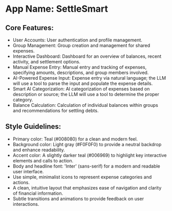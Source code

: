 # **App Name**: SettleSmart

## Core Features:

- User Accounts: User authentication and profile management.
- Group Management: Group creation and management for shared expenses.
- Interactive Dashboard: Dashboard for an overview of balances, recent activity, and settlement options.
- Manual Expense Entry: Manual entry and tracking of expenses, specifying amounts, descriptions, and group members involved.
- AI-Powered Expense Input: Expense entry via natural language; the LLM will use a tool to parse the input and populate the expense details.
- Smart AI Categorization: AI categorization of expenses based on description or source; the LLM will use a tool to determine the proper category.
- Balance Calculation: Calculation of individual balances within groups and recommendations for settling debts.

## Style Guidelines:

- Primary color: Teal (#008080) for a clean and modern feel.
- Background color: Light gray (#F0F0F0) to provide a neutral backdrop and enhance readability.
- Accent color: A slightly darker teal (#006969) to highlight key interactive elements and calls to action.
- Body and headline font: 'Inter' (sans-serif) for a modern and readable user interface.
- Use simple, minimalist icons to represent expense categories and actions.
- A clean, intuitive layout that emphasizes ease of navigation and clarity of financial information.
- Subtle transitions and animations to provide feedback on user interactions.